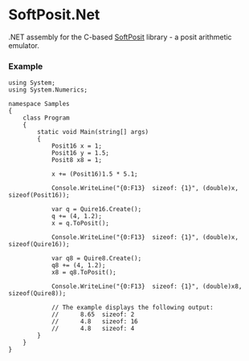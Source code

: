 # SoftPosit.Net

.NET assembly for the C-based [SoftPosit](https://gitlab.com/cerlane/SoftPosit) library - a posit arithmetic emulator.


### Example

```
using System;
using System.Numerics;

namespace Samples
{
    class Program
    {
        static void Main(string[] args)
        {
            Posit16 x = 1;
            Posit16 y = 1.5;
            Posit8 x8 = 1;

            x += (Posit16)1.5 * 5.1;

            Console.WriteLine("{0:F13}  sizeof: {1}", (double)x, sizeof(Posit16));

            var q = Quire16.Create();
            q += (4, 1.2);
            x = q.ToPosit();

            Console.WriteLine("{0:F13}  sizeof: {1}", (double)x, sizeof(Quire16));

            var q8 = Quire8.Create();
            q8 += (4, 1.2);
            x8 = q8.ToPosit();

            Console.WriteLine("{0:F13}  sizeof: {1}", (double)x8, sizeof(Quire8));

            // The example displays the following output:
            //      8.65  sizeof: 2
            //      4.8   sizeof: 16
            //      4.8   sizeof: 4
        }
    }
}
```
